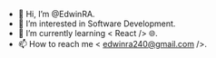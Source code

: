 - 👋 Hi, I’m @EdwinRA.
- 👀 I’m interested in Software Development.
- 🌱 I’m currently learning < React /> 🌐.
- 📫 How to reach me < edwinra240@gmail.com />.
